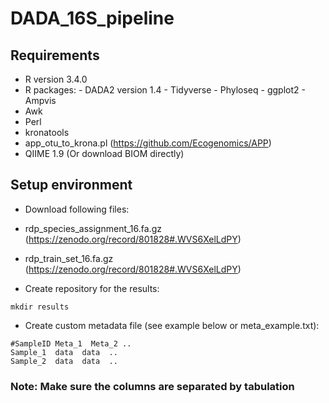 # DADA_16S_pipeline

## Requirements
- R version 3.4.0
- R packages: - DADA2 version 1.4
              - Tidyverse
              - Phyloseq
              - ggplot2
              - Ampvis
- Awk
- Perl
- kronatools
- app_otu_to_krona.pl (https://github.com/Ecogenomics/APP)
- QIIME 1.9 (Or download BIOM directly)

## Setup environment
- Download following files: 
 - rdp_species_assignment_16.fa.gz (https://zenodo.org/record/801828#.WVS6XelLdPY)
 - rdp_train_set_16.fa.gz (https://zenodo.org/record/801828#.WVS6XelLdPY)

- Create repository for the results:
```
mkdir results
```

- Create custom metadata file (see example below or meta_example.txt):
```
#SampleID Meta_1  Meta_2 ..
Sample_1  data  data  ..
Sample_2  data  data  ..
```
### Note: Make sure the columns are separated by tabulation
